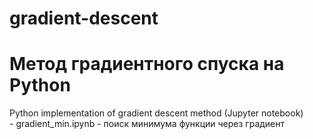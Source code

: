 # gradient-descent
# Метод градиентного спуска на Python
Python implementation of gradient descent method (Jupyter notebook)
<br>- gradient_min.ipynb - поиск минимума функции через градиент
